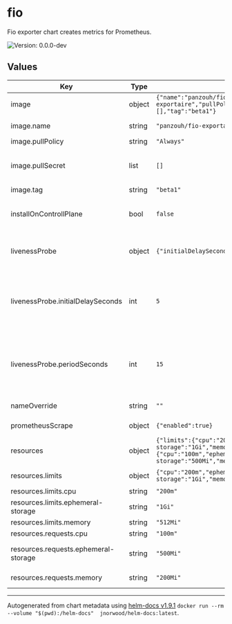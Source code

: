 # fio

Fio exporter chart creates metrics for Prometheus.

![Version: 0.0.0-dev](https://img.shields.io/badge/Version-0.0.0--dev-informational?style=flat-square) 

## Values

| Key | Type | Default | Description |
|-----|------|---------|-------------|
| image | object | `{"name":"panzouh/fio-exportaire","pullPolicy":"Always","pullSecret":[],"tag":"beta1"}` | Image spec |
| image.name | string | `"panzouh/fio-exportaire"` | Image repository |
| image.pullPolicy | string | `"Always"` | Image tag |
| image.pullSecret | list | `[]` | Image pull secret if you are using a private repo |
| image.tag | string | `"beta1"` | Image tag |
| installOnControllPlane | bool | `false` | Choose if you want to install it on controll plane as well |
| livenessProbe | object | `{"initialDelaySeconds":5,"periodSeconds":15}` | Liveness probe spec watch [documentation](https://kubernetes.io/docs/tasks/configure-pod-container/configure-liveness-readiness-startup-probes/) |
| livenessProbe.initialDelaySeconds | int | `5` | Tells the kubelet that it should wait `x` seconds before performing the first probe |
| livenessProbe.periodSeconds | int | `15` | Tell the kubelet that it should perform a liveness probe every `x` seconds |
| nameOverride | string | `""` | Override chart default name |
| prometheusScrape | object | `{"enabled":true}` | Prometheus scrape section |
| resources | object | `{"limits":{"cpu":"200m","ephemeral-storage":"1Gi","memory":"512Mi"},"requests":{"cpu":"100m","ephemeral-storage":"500Mi","memory":"200Mi"}}` | Resource spec watch [documentation](https://kubernetes.io/docs/concepts/configuration/manage-resources-containers/) |
| resources.limits | object | `{"cpu":"200m","ephemeral-storage":"1Gi","memory":"512Mi"}` | Resource limits spec |
| resources.limits.cpu | string | `"200m"` | Cpu limits |
| resources.limits.ephemeral-storage | string | `"1Gi"` | Ephemeral storage limits |
| resources.limits.memory | string | `"512Mi"` | Memory limits |
| resources.requests.cpu | string | `"100m"` | Cpu request |
| resources.requests.ephemeral-storage | string | `"500Mi"` | Ephemeral storage request |
| resources.requests.memory | string | `"200Mi"` | Memory request |


----------------------------------------------
Autogenerated from chart metadata using [helm-docs v1.9.1](https://github.com/norwoodj/helm-docs/releases/v1.9.1) `docker run --rm --volume "$(pwd):/helm-docs"  jnorwood/helm-docs:latest`.
